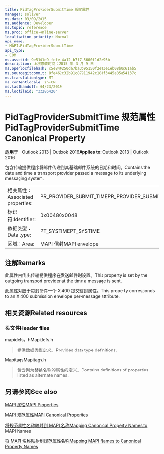 ```yaml
---
title: PidTagProviderSubmitTime 规范属性
manager: soliver
ms.date: 03/09/2015
ms.audience: Developer
ms.topic: reference
ms.prod: office-online-server
localization_priority: Normal
api_name:
- MAPI.PidTagProviderSubmitTime
api_type:
- COM
ms.assetid: 9e5161d9-fefe-4a12-b7f7-5600f1d2e95b
description: 上次修改时间：2015 年 3 月 9 日
ms.openlocfilehash: c5e840250da7ba3b95150f2e83e1eb08b0c61ab5
ms.sourcegitcommit: 8fe462c32b91c87911942c188f3445e85a54137c
ms.translationtype: MT
ms.contentlocale: zh-CN
ms.lasthandoff: 04/23/2019
ms.locfileid: "32286420"
---
```

# <a name="pidtagprovidersubmittime-canonical-property"></a><span data-ttu-id="8fb73-103">PidTagProviderSubmitTime 规范属性</span><span class="sxs-lookup"><span data-stu-id="8fb73-103">PidTagProviderSubmitTime Canonical Property</span></span>

  
  
<span data-ttu-id="8fb73-104">**适用于**：Outlook 2013 | Outlook 2016</span><span class="sxs-lookup"><span data-stu-id="8fb73-104">**Applies to**: Outlook 2013 | Outlook 2016</span></span> 
  
<span data-ttu-id="8fb73-105">包含传输提供程序将邮件传递到其基础邮件系统的日期和时间。</span><span class="sxs-lookup"><span data-stu-id="8fb73-105">Contains the date and time a transport provider passed a message to its underlying messaging system.</span></span>
  
|||
|:-----|:-----|
|<span data-ttu-id="8fb73-106">相关属性：</span><span class="sxs-lookup"><span data-stu-id="8fb73-106">Associated properties:</span></span>  <br/> |<span data-ttu-id="8fb73-107">PR_PROVIDER_SUBMIT_TIME</span><span class="sxs-lookup"><span data-stu-id="8fb73-107">PR_PROVIDER_SUBMIT_TIME</span></span>  <br/> |
|<span data-ttu-id="8fb73-108">标识符:</span><span class="sxs-lookup"><span data-stu-id="8fb73-108">Identifier:</span></span>  <br/> |<span data-ttu-id="8fb73-109">0x0048</span><span class="sxs-lookup"><span data-stu-id="8fb73-109">0x0048</span></span>  <br/> |
|<span data-ttu-id="8fb73-110">数据类型：</span><span class="sxs-lookup"><span data-stu-id="8fb73-110">Data type:</span></span>  <br/> |<span data-ttu-id="8fb73-111">PT_SYSTIME</span><span class="sxs-lookup"><span data-stu-id="8fb73-111">PT_SYSTIME</span></span>  <br/> |
|<span data-ttu-id="8fb73-112">区域：</span><span class="sxs-lookup"><span data-stu-id="8fb73-112">Area:</span></span>  <br/> |<span data-ttu-id="8fb73-113">MAPI 信封</span><span class="sxs-lookup"><span data-stu-id="8fb73-113">MAPI envelope</span></span>  <br/> |
   
## <a name="remarks"></a><span data-ttu-id="8fb73-114">注解</span><span class="sxs-lookup"><span data-stu-id="8fb73-114">Remarks</span></span>

<span data-ttu-id="8fb73-115">此属性由传出传输提供程序在发送邮件时设置。</span><span class="sxs-lookup"><span data-stu-id="8fb73-115">This property is set by the outgoing transport provider at the time a message is sent.</span></span>
  
<span data-ttu-id="8fb73-116">此属性对应于每封邮件一个 X 400 提交信封属性。</span><span class="sxs-lookup"><span data-stu-id="8fb73-116">This property corresponds to an X.400 submission envelope per-message attribute.</span></span> 
  
## <a name="related-resources"></a><span data-ttu-id="8fb73-117">相关资源</span><span class="sxs-lookup"><span data-stu-id="8fb73-117">Related resources</span></span>

### <a name="header-files"></a><span data-ttu-id="8fb73-118">头文件</span><span class="sxs-lookup"><span data-stu-id="8fb73-118">Header files</span></span>

<span data-ttu-id="8fb73-119">mapidefs。h</span><span class="sxs-lookup"><span data-stu-id="8fb73-119">Mapidefs.h</span></span>
  
> <span data-ttu-id="8fb73-120">提供数据类型定义。</span><span class="sxs-lookup"><span data-stu-id="8fb73-120">Provides data type definitions.</span></span>
    
<span data-ttu-id="8fb73-121">Mapitags</span><span class="sxs-lookup"><span data-stu-id="8fb73-121">Mapitags.h</span></span>
  
> <span data-ttu-id="8fb73-122">包含列为替换名称的属性的定义。</span><span class="sxs-lookup"><span data-stu-id="8fb73-122">Contains definitions of properties listed as alternate names.</span></span>
    
## <a name="see-also"></a><span data-ttu-id="8fb73-123">另请参阅</span><span class="sxs-lookup"><span data-stu-id="8fb73-123">See also</span></span>



[<span data-ttu-id="8fb73-124">MAPI 属性</span><span class="sxs-lookup"><span data-stu-id="8fb73-124">MAPI Properties</span></span>](mapi-properties.md)
  
[<span data-ttu-id="8fb73-125">MAPI 规范属性</span><span class="sxs-lookup"><span data-stu-id="8fb73-125">MAPI Canonical Properties</span></span>](mapi-canonical-properties.md)
  
[<span data-ttu-id="8fb73-126">将规范属性名称映射到 MAPI 名称</span><span class="sxs-lookup"><span data-stu-id="8fb73-126">Mapping Canonical Property Names to MAPI Names</span></span>](mapping-canonical-property-names-to-mapi-names.md)
  
[<span data-ttu-id="8fb73-127">将 MAPI 名称映射到规范属性名称</span><span class="sxs-lookup"><span data-stu-id="8fb73-127">Mapping MAPI Names to Canonical Property Names</span></span>](mapping-mapi-names-to-canonical-property-names.md)

